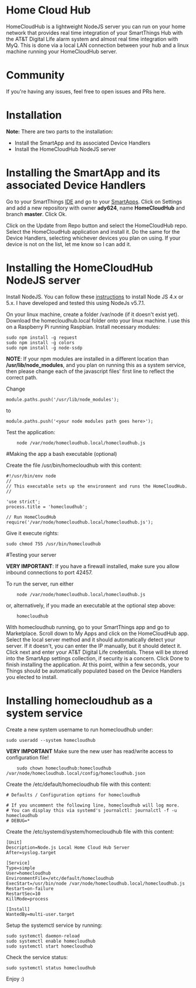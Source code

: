 # Home Cloud Hub

HomeCloudHub is a lightweight NodeJS server you can run on your home network that provides real time integration of your SmartThings Hub with the AT&T Digital Life alarm system and almost real time integration with MyQ. This is done via a local LAN connection between your hub and a linux machine running your HomeCloudHub server.

# Community

If you're having any issues, feel free to open issues and PRs here.

# Installation

**Note:** There are two parts to the installation:
 * Install the SmartApp and its associated Device Handlers
 * Install the HomeCloudHub NodeJS server

# Installing the SmartApp and its associated Device Handlers

Go to your SmartThings [IDE](https://graph.api.smartthings.com/login/auth) and go to your [SmartApps](https://graph.api.smartthings.com/ide/apps). Click on Settings and add a new repository with owner **ady624**, name **HomeCloudHub** and branch **master**. Click Ok.

Click on the Update from Repo button and select the HomeCloudHub repo. Select the HomeCloudHub application and install it. Do the same for the Device Handlers, selecting whichever devices you plan on using. If your device is not on the list, let me know so I can add it.

# Installing the HomeCloudHub NodeJS server

Install NodeJS. You can follow these [instructions](https://nodejs.org/en/download/package-manager/) to install Node JS 4.x or 5.x. I have developed and tested this using NodeJs v5.7.1.

On your linux machine, create a folder /var/node (if it doesn't exist yet). Download the homecloudhub.local folder onto your linux machine. I use this on a Raspberry Pi running Raspbian. Install necessary modules:

    sudo npm install -g request
    sudo npm install -g colors
    sudo npm install -g node-ssdp

**NOTE**: If your npm modules are installed in a different location than **/usr/lib/node_modules**, and you plan on running this as a system service, then please change each of the javascript files' first line to reflect the correct path.

  Change
  
    module.paths.push('/usr/lib/node_modules');

  to
  
    module.paths.push('<your node modules path goes here>');

Test the application:

        node /var/node/homecloudhub.local/homecloudhub.js


#Making the app a bash executable (optional)

Create the file /usr/bin/homecloudhub with this content:

    #!/usr/bin/env node
    //
    // This executable sets up the environment and runs the HomeCloudHub.
    //
    
    'use strict';
    process.title = 'homecloudhub';
    
    // Run HomeCloudHub
    require('/var/node/homecloudhub.local/homecloudhub.js');

Give it execute rights:

    sudo chmod 755 /usr/bin/homecloudhub

#Testing your server

**VERY IMPORTANT**: If you have a firewall installed, make sure you allow inbound connections to port 42457.

To run the server, run either

        node /var/node/homecloudhub.local/homecloudhub.js

or, alternatively, if you made an executable at the optional step above:

        homecloudhub


With homecloudhub running, go to your SmartThings app and go to Marketplace. Scroll down to My Apps and click on the HomeCloudHub app. Select the local server method and it should automatically detect your server. If it doesn't, you can enter the IP manually, but it should detect it. Click next and enter your AT&T Digital Life credentials. These will be stored into the SmartApp settings collection, if security is a concern. Click Done to finish installing the application. At this point, within a few seconds, your Things should be automatically populated based on the Device Handlers you elected to install.

# Installing homecloudhub as a system service

Create a new system username to run homecloudhub under:

    sudo useradd --system homecloudhub

**VERY IMPORTANT** Make sure the new user has read/write access to configuration file!

        sudo chown homecloudhub:homecloudhub /var/node/homecloudhub.local/config/homecloudhub.json 

Create the /etc/default/homecloudhub file with this content:

    # Defaults / Configuration options for homecloudhub
    
    # If you uncomment the following line, homecloudhub will log more.
    # You can display this via systemd's journalctl: journalctl -f -u homecloudhub
    # DEBUG=*

Create the /etc/systemd/system/homecloudhub file with this content:

    [Unit]
    Description=Node.js Local Home Cloud Hub Server
    After=syslog.target
    
    [Service]
    Type=simple
    User=homecloudhub
    EnvironmentFile=/etc/default/homecloudhub
    ExecStart=/usr/bin/node /var/node/homecloudhub.local/homecloudhub.js
    Restart=on-failure
    RestartSec=10
    KillMode=process
    
    [Install]
    WantedBy=multi-user.target

Setup the systemctl service by running:

    sudo systemctl daemon-reload
    sudo systemctl enable homecloudhub
    sudo systemctl start homecloudhub

Check the service status:

    sudo systemctl status homecloudhub

Enjoy :)

